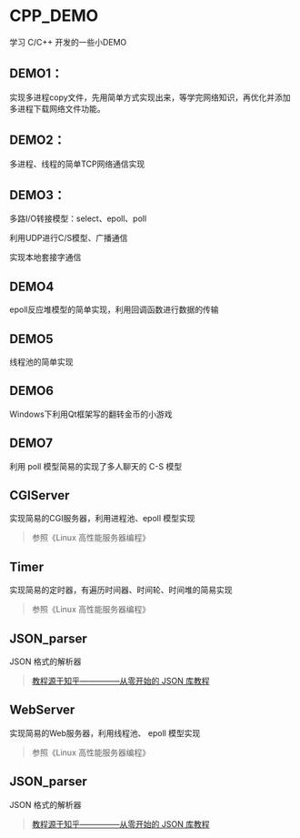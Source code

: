# CPP_DEMO

学习 C/C++ 开发的一些小DEMO

## DEMO1：
实现多进程copy文件，先用简单方式实现出来，等学完网络知识，再优化并添加多进程下载网络文件功能。

## DEMO2：
多进程、线程的简单TCP网络通信实现

## DEMO3：
多路I/O转接模型：select、epoll、poll

利用UDP进行C/S模型、广播通信

实现本地套接字通信

## DEMO4
epoll反应堆模型的简单实现，利用回调函数进行数据的传输

## DEMO5
线程池的简单实现

## DEMO6
Windows下利用Qt框架写的翻转金币的小游戏

## DEMO7
利用 poll 模型简易的实现了多人聊天的 C-S 模型

## CGIServer
实现简易的CGI服务器，利用进程池、epoll 模型实现

> 参照《Linux 高性能服务器编程》

## Timer
实现简易的定时器，有遍历时间器、时间轮、时间堆的简易实现

> 参照《Linux 高性能服务器编程》

## JSON_parser
JSON 格式的解析器

> [教程源于知乎—————从零开始的 JSON 库教程](https://zhuanlan.zhihu.com/json-tutorial)
## WebServer
实现简易的Web服务器，利用线程池、 epoll 模型实现

> 参照《Linux 高性能服务器编程》

## JSON_parser
JSON 格式的解析器

> [教程源于知乎—————从零开始的 JSON 库教程](https://zhuanlan.zhihu.com/json-tutorial)
